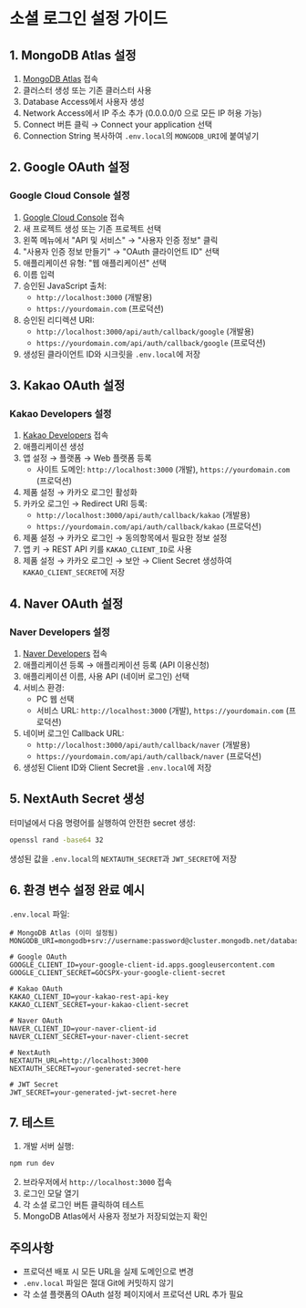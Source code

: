 # 소셜 로그인 설정 가이드

## 1. MongoDB Atlas 설정
1. [MongoDB Atlas](https://www.mongodb.com/atlas) 접속
2. 클러스터 생성 또는 기존 클러스터 사용
3. Database Access에서 사용자 생성
4. Network Access에서 IP 주소 추가 (0.0.0.0/0 으로 모든 IP 허용 가능)
5. Connect 버튼 클릭 → Connect your application 선택
6. Connection String 복사하여 `.env.local`의 `MONGODB_URI`에 붙여넣기

## 2. Google OAuth 설정

### Google Cloud Console 설정
1. [Google Cloud Console](https://console.cloud.google.com/) 접속
2. 새 프로젝트 생성 또는 기존 프로젝트 선택
3. 왼쪽 메뉴에서 "API 및 서비스" → "사용자 인증 정보" 클릭
4. "사용자 인증 정보 만들기" → "OAuth 클라이언트 ID" 선택
5. 애플리케이션 유형: "웹 애플리케이션" 선택
6. 이름 입력
7. 승인된 JavaScript 출처:
   - `http://localhost:3000` (개발용)
   - `https://yourdomain.com` (프로덕션)
8. 승인된 리디렉션 URI:
   - `http://localhost:3000/api/auth/callback/google` (개발용)
   - `https://yourdomain.com/api/auth/callback/google` (프로덕션)
9. 생성된 클라이언트 ID와 시크릿을 `.env.local`에 저장

## 3. Kakao OAuth 설정

### Kakao Developers 설정
1. [Kakao Developers](https://developers.kakao.com/) 접속
2. 애플리케이션 생성
3. 앱 설정 → 플랫폼 → Web 플랫폼 등록
   - 사이트 도메인: `http://localhost:3000` (개발), `https://yourdomain.com` (프로덕션)
4. 제품 설정 → 카카오 로그인 활성화
5. 카카오 로그인 → Redirect URI 등록:
   - `http://localhost:3000/api/auth/callback/kakao` (개발용)
   - `https://yourdomain.com/api/auth/callback/kakao` (프로덕션)
6. 제품 설정 → 카카오 로그인 → 동의항목에서 필요한 정보 설정
7. 앱 키 → REST API 키를 `KAKAO_CLIENT_ID`로 사용
8. 제품 설정 → 카카오 로그인 → 보안 → Client Secret 생성하여 `KAKAO_CLIENT_SECRET`에 저장

## 4. Naver OAuth 설정

### Naver Developers 설정
1. [Naver Developers](https://developers.naver.com/) 접속
2. 애플리케이션 등록 → 애플리케이션 등록 (API 이용신청)
3. 애플리케이션 이름, 사용 API (네이버 로그인) 선택
4. 서비스 환경:
   - PC 웹 선택
   - 서비스 URL: `http://localhost:3000` (개발), `https://yourdomain.com` (프로덕션)
5. 네이버 로그인 Callback URL:
   - `http://localhost:3000/api/auth/callback/naver` (개발용)
   - `https://yourdomain.com/api/auth/callback/naver` (프로덕션)
6. 생성된 Client ID와 Client Secret을 `.env.local`에 저장

## 5. NextAuth Secret 생성

터미널에서 다음 명령어를 실행하여 안전한 secret 생성:

```bash
openssl rand -base64 32
```

생성된 값을 `.env.local`의 `NEXTAUTH_SECRET`과 `JWT_SECRET`에 저장

## 6. 환경 변수 설정 완료 예시

`.env.local` 파일:

```env
# MongoDB Atlas (이미 설정됨)
MONGODB_URI=mongodb+srv://username:password@cluster.mongodb.net/database

# Google OAuth
GOOGLE_CLIENT_ID=your-google-client-id.apps.googleusercontent.com
GOOGLE_CLIENT_SECRET=GOCSPX-your-google-client-secret

# Kakao OAuth
KAKAO_CLIENT_ID=your-kakao-rest-api-key
KAKAO_CLIENT_SECRET=your-kakao-client-secret

# Naver OAuth
NAVER_CLIENT_ID=your-naver-client-id
NAVER_CLIENT_SECRET=your-naver-client-secret

# NextAuth
NEXTAUTH_URL=http://localhost:3000
NEXTAUTH_SECRET=your-generated-secret-here

# JWT Secret
JWT_SECRET=your-generated-jwt-secret-here
```

## 7. 테스트

1. 개발 서버 실행:
```bash
npm run dev
```

2. 브라우저에서 `http://localhost:3000` 접속
3. 로그인 모달 열기
4. 각 소셜 로그인 버튼 클릭하여 테스트
5. MongoDB Atlas에서 사용자 정보가 저장되었는지 확인

## 주의사항

- 프로덕션 배포 시 모든 URL을 실제 도메인으로 변경
- `.env.local` 파일은 절대 Git에 커밋하지 않기
- 각 소셜 플랫폼의 OAuth 설정 페이지에서 프로덕션 URL 추가 필요